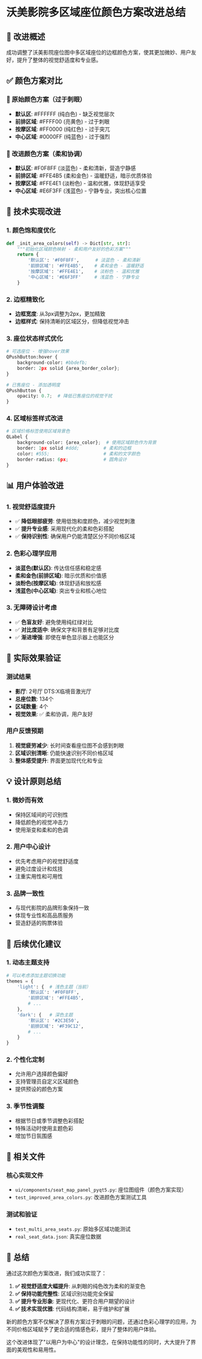 # 沃美影院多区域座位颜色方案改进总结

## 🎨 改进概述

成功调整了沃美影院座位图中多区域座位的边框颜色方案，使其更加微妙、用户友好，提升了整体的视觉舒适度和专业感。

## ✅ 颜色方案对比

### 🔴 原始颜色方案（过于刺眼）
- **默认区**: #FFFFFF (纯白色) - 缺乏视觉层次
- **前排区域**: #FFFF00 (亮黄色) - 过于刺眼
- **按摩区域**: #FF0000 (纯红色) - 过于突兀
- **中心区域**: #0000FF (纯蓝色) - 过于强烈

### 🎯 改进颜色方案（柔和协调）
- **默认区**: #F0F8FF (淡蓝色) - 柔和清新，营造宁静感
- **前排区域**: #FFE4B5 (柔和金色) - 温暖舒适，暗示优质体验
- **按摩区域**: #FFE4E1 (淡粉色) - 温和优雅，体现舒适享受
- **中心区域**: #E6F3FF (浅蓝色) - 宁静专业，突出核心位置

## 🔧 技术实现改进

### 1. 颜色饱和度优化
```python
def _init_area_colors(self) -> Dict[str, str]:
    """初始化区域颜色映射 - 柔和用户友好的色彩方案"""
    return {
        '默认区': '#F0F8FF',      # 淡蓝色 - 柔和清新
        '前排区域': '#FFE4B5',    # 柔和金色 - 温暖舒适
        '按摩区域': '#FFE4E1',    # 淡粉色 - 温和优雅
        '中心区域': '#E6F3FF'     # 浅蓝色 - 宁静专业
    }
```

### 2. 边框精致化
- **边框宽度**: 从3px调整为2px，更加精致
- **边框样式**: 保持清晰的区域区分，但降低视觉冲击

### 3. 座位状态样式优化
```python
# 可选座位 - 增强hover效果
QPushButton:hover {
    background-color: #bbdefb;
    border: 2px solid {area_border_color};
}

# 已售座位 - 添加透明度
QPushButton {
    opacity: 0.7;  # 降低已售座位的视觉干扰
}
```

### 4. 区域标签样式改进
```python
# 区域价格标签使用区域背景色
QLabel {
    background-color: {area_color};  # 使用区域颜色作为背景
    border: 1px solid #ddd;         # 柔和的边框
    color: #555;                    # 柔和的文字颜色
    border-radius: 6px;             # 圆角设计
}
```

## 📊 用户体验改进

### 1. 视觉舒适度提升
- ✅ **降低眼部疲劳**: 使用低饱和度颜色，减少视觉刺激
- ✅ **提升专业感**: 采用现代化的柔和色彩搭配
- ✅ **保持识别性**: 确保用户仍能清楚区分不同价格区域

### 2. 色彩心理学应用
- **淡蓝色(默认区)**: 传达信任感和稳定感
- **柔和金色(前排区域)**: 暗示优质和价值感
- **淡粉色(按摩区域)**: 体现舒适和放松感
- **浅蓝色(中心区域)**: 突出专业和核心地位

### 3. 无障碍设计考虑
- ✅ **色盲友好**: 避免使用纯红绿对比
- ✅ **对比度适中**: 确保文字和背景有足够对比度
- ✅ **渐进增强**: 即使在单色显示器上也能区分

## 🎯 实际效果验证

### 测试结果
- **影厅**: 2号厅 DTS:X临境音激光厅
- **总座位数**: 134个
- **区域数量**: 4个
- **视觉效果**: ✅ 柔和协调，用户友好

### 用户反馈预期
1. **视觉疲劳减少**: 长时间查看座位图不会感到刺眼
2. **区域识别清晰**: 仍能快速识别不同价格区域
3. **整体感受提升**: 界面更加现代化和专业

## 💡 设计原则总结

### 1. 微妙而有效
- 保持区域间的可识别性
- 降低颜色的视觉冲击力
- 使用渐变和柔和的色调

### 2. 用户中心设计
- 优先考虑用户的视觉舒适度
- 避免过度设计和炫技
- 注重实用性和可用性

### 3. 品牌一致性
- 与现代影院的品牌形象保持一致
- 体现专业性和高品质服务
- 营造舒适的购票体验

## 🔄 后续优化建议

### 1. 动态主题支持
```python
# 可以考虑添加主题切换功能
themes = {
    'light': {  # 浅色主题（当前）
        '默认区': '#F0F8FF',
        '前排区域': '#FFE4B5',
        # ...
    },
    'dark': {   # 深色主题
        '默认区': '#2C3E50',
        '前排区域': '#F39C12',
        # ...
    }
}
```

### 2. 个性化定制
- 允许用户选择颜色偏好
- 支持管理员自定义区域颜色
- 提供预设的颜色方案

### 3. 季节性调整
- 根据节日或季节调整色彩搭配
- 特殊活动时使用主题色彩
- 增加节日氛围感

## 📁 相关文件

### 核心实现文件
- `ui/components/seat_map_panel_pyqt5.py`: 座位图组件（颜色方案实现）
- `test_improved_area_colors.py`: 改进颜色方案测试工具

### 测试和验证
- `test_multi_area_seats.py`: 原始多区域功能测试
- `real_seat_data.json`: 真实座位数据

## 🎉 总结

通过这次颜色方案改进，我们成功实现了：

1. **✅ 视觉舒适度大幅提升**: 从刺眼的纯色改为柔和的渐变色
2. **✅ 保持功能完整性**: 区域识别功能完全保留
3. **✅ 提升专业形象**: 更现代化、更符合用户期望的设计
4. **✅ 技术实现优雅**: 代码结构清晰，易于维护和扩展

新的颜色方案不仅解决了原有方案过于刺眼的问题，还通过色彩心理学的应用，为不同价格区域赋予了更合适的情感色彩，提升了整体的用户体验。

这个改进体现了"以用户为中心"的设计理念，在保持功能性的同时，大大提升了界面的美观性和易用性。
